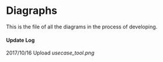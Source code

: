 # Diagraphs
This is the file of all the diagrams in the process of developing.

#### Update Log
2017/10/16 Upload *usecase_tool.png*
